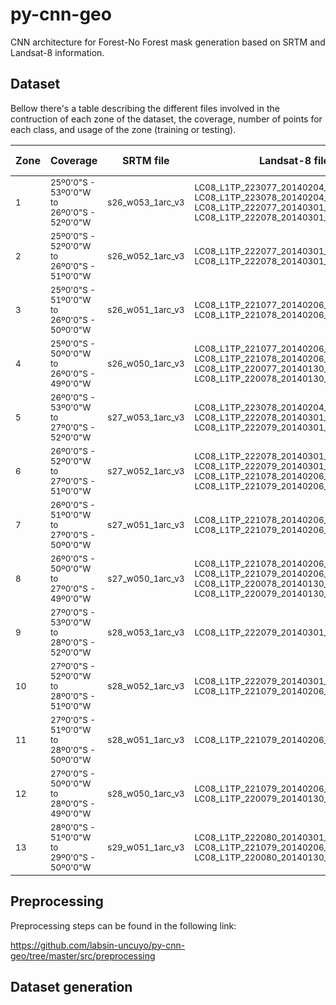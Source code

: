 # py-cnn-geo
CNN architecture for Forest-No Forest mask generation based on SRTM and Landsat-8 information.

## Dataset
Bellow there's a table describing the different files involved in the contruction of each zone of the dataset, the coverage, number of points for each class, and usage of the zone (training or testing).

<table>
  <thead>
    <tr>
      <th>Zone</th>
      <th>Coverage</th>
      <th>SRTM file</th>
      <th>Landsat-8 files</th>
      <th>FNF file</th>
      <th>Usage</th>
      <th>F-NF Points</th>
    </tr>
  </thead>
  <tbody>
    <tr>
      <td><sub>1</sub></td>
      <td><sub>
        25º0'0"S - 53º0'0"W to<br>
        26º0'0"S - 52º0'0"W</sub></td>
      <td><sub>s26_w053_1arc_v3</sub></td>
      <td><sub>
        LC08_L1TP_223077_20140204_20170426_01_T1<br>
        LC08_L1TP_223078_20140204_20170426_01_T1<br>
        LC08_L1TP_222077_20140301_20170425_01_T1<br>
        LC08_L1TP_222078_20140301_20170425_01_T1
      </sub></td>
      <td><sub>S25W053_17_FNF_F02DAR</sub></td>
      <td><sub>Training</sub></td>
      <td><sub>
        NF: 11025610<br>
        F: 1934390
      </sub></td>
    </tr>
    <tr>
      <td><sub>2</sub></td>
      <td><sub>
        25º0'0"S - 52º0'0"W to<br>
        26º0'0"S - 51º0'0"W</sub></td>
      <td><sub>s26_w052_1arc_v3</sub></td>
      <td><sub>
        LC08_L1TP_222077_20140301_20170425_01_T1<br>
        LC08_L1TP_222078_20140301_20170425_01_T1
      </sub></td>
      <td><sub>S25W052_17_FNF_F02DAR</sub></td>
      <td><sub>Training</sub></td>
      <td><sub>
        NF: 6271924<br>
        F: 6688076
      </sub></td>
    </tr>
    <tr>
      <td><sub>3</sub></td>
      <td><sub>
        25º0'0"S - 51º0'0"W to<br>
        26º0'0"S - 50º0'0"W</sub></td>
      <td><sub>s26_w051_1arc_v3</sub></td>
      <td><sub>
        LC08_L1TP_221077_20140206_20170426_01_T1<br>
        LC08_L1TP_221078_20140206_20170426_01_T1
      </sub></td>
      <td><sub>S25W051_17_FNF_F02DAR</sub></td>
      <td><sub>Training</sub></td>
      <td><sub>
        NF: 8493976<br>
        F: 4466024
      </sub></td>
    </tr>
    <tr>
      <td><sub>4</sub></td>
      <td><sub>
        25º0'0"S - 50º0'0"W to<br>
        26º0'0"S - 49º0'0"W</sub></td>
      <td><sub>s26_w050_1arc_v3</sub></td>
      <td><sub>
        LC08_L1TP_221077_20140206_20170426_01_T1<br>
        LC08_L1TP_221078_20140206_20170426_01_T1<br>
        LC08_L1TP_220077_20140130_20170426_01_T1<br>
        LC08_L1TP_220078_20140130_20170426_01_T1
      </sub></td>
      <td><sub>S25W050_17_FNF_F02DAR</sub></td>
      <td><sub>Training</sub></td>
      <td><sub>
        NF: 5830415<br>
        F: 7129585
      </sub></td>
    </tr>
    <tr>
      <td><sub>5</sub></td>
      <td><sub>
        26º0'0"S - 53º0'0"W to<br>
        27º0'0"S - 52º0'0"W</sub></td>
      <td><sub>s27_w053_1arc_v3</sub></td>
      <td><sub>
        LC08_L1TP_223078_20140204_20170426_01_T1<br>
        LC08_L1TP_222078_20140301_20170425_01_T1<br>
        LC08_L1TP_222079_20140301_20170425_01_T1
      </sub></td>
      <td><sub>S26W053_17_FNF_F02DAR</sub></td>
      <td><sub>Training</sub></td>
      <td><sub>
        NF: 10856099<br>
        F: 2103901
      </sub></td>
    </tr>
    <tr>
      <td><sub>6</sub></td>
      <td><sub>
        26º0'0"S - 52º0'0"W to<br>
        27º0'0"S - 51º0'0"W</sub></td>
      <td><sub>s27_w052_1arc_v3</sub></td>
      <td><sub>
        LC08_L1TP_222078_20140301_20170425_01_T1<br>
        LC08_L1TP_222079_20140301_20170425_01_T1<br>
        LC08_L1TP_221078_20140206_20170426_01_T1<br>
        LC08_L1TP_221079_20140206_20170426_01_T1
      </sub></td>
      <td><sub>S26W052_17_FNF_F02DAR</sub></td>
      <td><sub>Training</sub></td>
      <td><sub>
        NF: 4772477<br>
        F: 8187523
      </sub></td>
    </tr>
    <tr>
      <td><sub>7</sub></td>
      <td><sub>
        26º0'0"S - 51º0'0"W to<br>
        27º0'0"S - 50º0'0"W</sub></td>
      <td><sub>s27_w051_1arc_v3</sub></td>
      <td><sub>
        LC08_L1TP_221078_20140206_20170426_01_T1<br>
        LC08_L1TP_221079_20140206_20170426_01_T1
      </sub></td>
      <td><sub>S26W051_17_FNF_F02DAR</sub></td>
      <td><sub>Training</sub></td>
      <td><sub>
        NF: 6068250<br>
        F: 6891750
      </sub></td>
    </tr>
    <tr>
      <td><sub>8</sub></td>
      <td><sub>
        26º0'0"S - 50º0'0"W to<br>
        27º0'0"S - 49º0'0"W</sub></td>
      <td><sub>s27_w050_1arc_v3</sub></td>
      <td><sub>
        LC08_L1TP_221078_20140206_20170426_01_T1<br>
        LC08_L1TP_221079_20140206_20170426_01_T1<br>
        LC08_L1TP_220078_20140130_20170426_01_T1<br>
        LC08_L1TP_220079_20140130_20170426_01_T1
      </sub></td>
      <td><sub>S26W050_17_FNF_F02DAR</sub></td>
      <td><sub>Training</sub></td>
      <td><sub>
        NF: 4066061<br>
        F: 8893939
      </sub></td>
    </tr>
    <tr>
      <td><sub>9</sub></td>
      <td><sub>
        27º0'0"S - 53º0'0"W to<br>
        28º0'0"S - 52º0'0"W</sub></td>
      <td><sub>s28_w053_1arc_v3</sub></td>
      <td><sub>
        LC08_L1TP_222079_20140301_20170425_01_T1
      </sub></td>
      <td><sub>S27W053_17_FNF_F02DAR</sub></td>
      <td><sub>Training</sub></td>
      <td><sub>
        NF: 10928487<br>
        F: 2031513
      </sub></td>
    </tr>
    <tr>
      <td><sub>10</sub></td>
      <td><sub>
        27º0'0"S - 52º0'0"W to<br>
        28º0'0"S - 51º0'0"W</sub></td>
      <td><sub>s28_w052_1arc_v3</sub></td>
      <td><sub>
        LC08_L1TP_222079_20140301_20170425_01_T1<br>
        LC08_L1TP_221079_20140206_20170426_01_T1
      </sub></td>
      <td><sub>S27W052_17_FNF_F02DAR</sub></td>
      <td><sub>Training</sub></td>
      <td><sub>
        NF: 9216286<br>
        F: 3743714
      </sub></td>
    </tr>
    <tr>
      <td><sub>11</sub></td>
      <td><sub>
        27º0'0"S - 51º0'0"W to<br>
        28º0'0"S - 50º0'0"W</sub></td>
      <td><sub>s28_w051_1arc_v3</sub></td>
      <td><sub>
        LC08_L1TP_221079_20140206_20170426_01_T1
      </sub></td>
      <td><sub>S27W051_17_FNF_F02DAR</sub></td>
      <td><sub>Training</sub></td>
      <td><sub>
        NF: 6724179<br>
        F: 6235821
      </sub></td>
    </tr>
    <tr>
      <td><sub>12</sub></td>
      <td><sub>
        27º0'0"S - 50º0'0"W to<br>
        28º0'0"S - 49º0'0"W</sub></td>
      <td><sub>s28_w050_1arc_v3</sub></td>
      <td><sub>
        LC08_L1TP_221079_20140206_20170426_01_T1<br>
        LC08_L1TP_220079_20140130_20170426_01_T1
      </sub></td>
      <td><sub>S27W050_17_FNF_F02DAR</sub></td>
      <td><sub>Training</sub></td>
      <td><sub>
        NF: 5403650<br>
        F: 7556350
      </sub></td>
    </tr>
    <tr>
      <td><sub>13</sub></td>
      <td><sub>
        28º0'0"S - 51º0'0"W to<br>
        29º0'0"S - 50º0'0"W</sub></td>
      <td><sub>s29_w051_1arc_v3</sub></td>
      <td><sub>
        LC08_L1TP_222080_20140301_20170425_01_T1<br>
        LC08_L1TP_221079_20140206_20170426_01_T1<br>
        LC08_L1TP_220080_20140130_20170426_01_T1
      </sub></td>
      <td><sub>S28W051_17_FNF_F02DAR</sub></td>
      <td><sub>Testing</sub></td>
      <td><sub>
        NF: 8546237<br>
        F: 4413763
      </sub></td>
    </tr>
  </tbody>
</table>

## Preprocessing
Preprocessing steps can be found in the following link:

https://github.com/labsin-uncuyo/py-cnn-geo/tree/master/src/preprocessing

## Dataset generation

